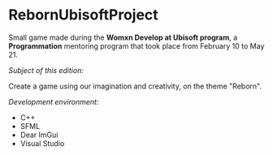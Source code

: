 # RebornUbisoftProject

Small game made during the **Womxn Develop at Ubisoft program**, a **Programmation** mentoring program that took place from February 10 to May 21.

*Subject of this edition:*

Create a game using our imagination and creativity, on the theme "Reborn".

*Development environment:*
- C++
- SFML
- Dear ImGui
- Visual Studio
